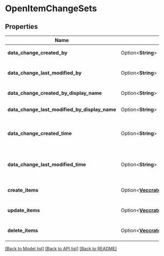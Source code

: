 # OpenItemChangeSets

## Properties

Name | Type | Description | Notes
------------ | ------------- | ------------- | -------------
**data_change_created_by** | Option<**String**> | 变更集合创建者用户名 | [optional]
**data_change_last_modified_by** | Option<**String**> | 变更集合最后修改者用户名 | [optional]
**data_change_created_by_display_name** | Option<**String**> | 创建者显示名 | [optional]
**data_change_last_modified_by_display_name** | Option<**String**> | 最后修改者显示名 | [optional]
**data_change_created_time** | Option<**String**> | 变更集合创建时间（ISO 8601） | [optional]
**data_change_last_modified_time** | Option<**String**> | 变更集合最后修改时间（ISO 8601） | [optional]
**create_items** | Option<[**Vec<crate::models::OpenItemDto>**](OpenItemDTO.md)> | 待创建的配置项列表 | [optional][default to []]
**update_items** | Option<[**Vec<crate::models::OpenItemDto>**](OpenItemDTO.md)> | 待更新的配置项列表 | [optional][default to []]
**delete_items** | Option<[**Vec<crate::models::OpenItemDto>**](OpenItemDTO.md)> | 待删除的配置项列表 | [optional][default to []]

[[Back to Model list]](../README.md#documentation-for-models) [[Back to API list]](../README.md#documentation-for-api-endpoints) [[Back to README]](../README.md)
